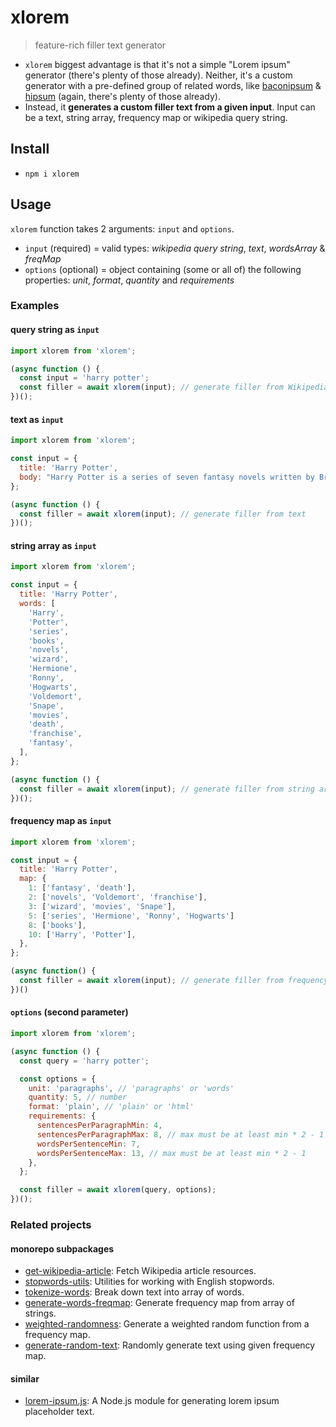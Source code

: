 # xlorem

> feature-rich filler text generator

- `xlorem` biggest advantage is that it's not a simple "Lorem ipsum" generator (there's plenty of those already). Neither, it's a custom generator with a pre-defined group of related words, like [baconipsum](baconipsum.com) & [hipsum](hipsum.co) (again, there's plenty of those already).
- Instead, it **generates a custom filler text from a given input**. Input can be a text, string array, frequency map or wikipedia query string.

## Install

- `npm i xlorem`

## Usage

`xlorem` function takes 2 arguments: `input` and `options`.

- `input` (required) = valid types: _wikipedia query string_, _text_, _wordsArray_ & _freqMap_
- `options` (optional) = object containing (some or all of) the following properties: _unit_, _format_, _quantity_ and _requirements_

### Examples

#### query string as `input`

```javascript
import xlorem from 'xlorem';

(async function () {
  const input = 'harry potter';
  const filler = await xlorem(input); // generate filler from Wikipedia article (in English)
})();
```

#### text as `input`

```javascript
import xlorem from 'xlorem';

const input = {
  title: 'Harry Potter',
  body: "Harry Potter is a series of seven fantasy novels written by British author J. K. Rowling. The novels chronicle the lives of a young wizard, Harry Potter, and his friends Hermione Granger and Ron Weasley, all of whom are students at Hogwarts School of Witchcraft and Wizardry. The main story arc concerns Harry's struggle against Lord Voldemort, a dark wizard who intends to become immortal, overthrow the wizard governing body known as the Ministry of Magic and subjugate all wizards and Muggles (non-magical people).\nSince the release of the first novel, Harry Potter and the Philosopher's Stone, on 26 June 1997, the books have found immense popularity, positive reviews, and commercial success worldwide. They have attracted a wide adult audience as well as younger readers and are often considered cornerstones of modern young adult literature. As of February 2018, the books have sold more than 500 million copies worldwide, making them the best-selling book series in history, and have been translated into eighty languages. The last four books consecutively set records as the fastest-selling books in history, with the final instalment selling roughly 2.7 million copies in the United Kingdom and 8.3 million copies in the United States within twenty-four hours of its release.\nThe series was originally published in English by Bloomsbury in the United Kingdom and Scholastic Press in the United States. All versions around the world are printed by Grafica Veneta in Italy.A play, Harry Potter and the Cursed Child, based on a story co-written by Rowling, premiered in London on 30 July 2016 at the Palace Theatre, and its script was published by Little, Brown. The original seven books were adapted into an eight-part namesake film series by Warner Bros. Pictures, which is the third-highest-grossing film series of all time as of February 2020. In 2016, the total value of the Harry Potter franchise was estimated at $25 billion, making Harry Potter one of the highest-grossing media franchises of all time.\nA series of many genres, including fantasy, drama, coming of age, and the British school story (which includes elements of mystery, thriller, adventure, horror, and romance), the world of Harry Potter explores numerous themes and includes many cultural meanings and references. According to Rowling, the main theme is death. Other major themes in the series include prejudice, corruption, and madness.The success of the books and films has allowed the Harry Potter franchise to expand with numerous derivative works, a travelling exhibition that premiered in Chicago in 2009, a studio tour in London that opened in 2012, a digital platform on which J. K. Rowling updates the series with new information and insight, and a pentalogy of spin-off films premiering in November 2016 with Fantastic Beasts and Where to Find Them, among many other developments. Most recently, themed attractions, collectively known as The Wizarding World of Harry Potter, have been built at several Universal Parks & Resorts amusement parks around the world.",
};

(async function () {
  const filler = await xlorem(input); // generate filler from text
})();
```

#### string array as `input`

```javascript
import xlorem from 'xlorem';

const input = {
  title: 'Harry Potter',
  words: [
    'Harry',
    'Potter',
    'series',
    'books',
    'novels',
    'wizard',
    'Hermione',
    'Ronny',
    'Hogwarts',
    'Voldemort',
    'Snape',
    'movies',
    'death',
    'franchise',
    'fantasy',
  ],
};

(async function () {
  const filler = await xlorem(input); // generate filler from string array
})();
```

#### frequency map as `input`

```javascript
import xlorem from 'xlorem';

const input = {
  title: 'Harry Potter',
  map: {
    1: ['fantasy', 'death'],
    2: ['novels', 'Voldemort', 'franchise'],
    3: ['wizard', 'movies', 'Snape'],
    5: ['series', 'Hermione', 'Ronny', 'Hogwarts']
    8: ['books'],
    10: ['Harry', 'Potter'],
  },
};

(async function() {
  const filler = await xlorem(input); // generate filler from frequency map
})()
```

#### `options` (second parameter)

```javascript
import xlorem from 'xlorem';

(async function () {
  const query = 'harry potter';

  const options = {
    unit: 'paragraphs', // 'paragraphs' or 'words'
    quantity: 5, // number
    format: 'plain', // 'plain' or 'html'
    requirements: {
      sentencesPerParagraphMin: 4,
      sentencesPerParagraphMax: 8, // max must be at least min * 2 - 1
      wordsPerSentenceMin: 7,
      wordsPerSentenceMax: 13, // max must be at least min * 2 - 1
    },
  };

  const filler = await xlorem(query, options);
})();
```

### Related projects

#### monorepo subpackages

- [get-wikipedia-article](https://github.com/gusalbukrk/xlorem/tree/main/packages/get-wikipedia-article): Fetch Wikipedia article resources.
- [stopwords-utils](https://github.com/gusalbukrk/xlorem/tree/main/packages/stopwords-utils): Utilities for working with English stopwords.
- [tokenize-words](https://github.com/gusalbukrk/xlorem/tree/main/packages/tokenize-words): Break down text into array of words.
- [generate-words-freqmap](https://github.com/gusalbukrk/xlorem/tree/main/packages/generate-words-freqmap): Generate frequency map from array of strings.
- [weighted-randomness](https://github.com/gusalbukrk/xlorem/tree/main/packages/weighted-randomness): Generate a weighted random function from a frequency map.
- [generate-random-text](https://github.com/gusalbukrk/xlorem/tree/main/packages/generate-random-text): Randomly generate text using given frequency map.

#### similar

- [lorem-ipsum.js](https://github.com/knicklabs/lorem-ipsum.js): A Node.js module for generating lorem ipsum placeholder text.
